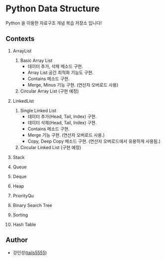 # Python Data Structure

Python 을 이용한 자료구조 개념 복습 저장소 입니다!

## Contexts

1. ArrayList
   
    1. Basic Array List
        - 데이터 추가, 삭제 메소드 구현.
        - Array List 공간 최적화 기능도 구현.
        - Contains 메소드 구현.
        - Merge, Minus 기능 구현. (연산자 오버로드 사용)
    2. Circular Array List
        (구현 예정)

2. LinkedList
   
    1. Single Linked List
        - 데이터 추가(Head, Tail, Index) 구현.
        - 데이터 삭제(Head, Tail, Index) 구현.
        - Contains 메소드 구현.
        - Merge 기능 구현. (연산자 오버로드 사용.)
        - Copy, Deep Copy 메소드 구현. (연산자 오버로드에서 유용하게 사용됨.)
    2. Circular Linked List
        (구현 예정)

3. Stack
4. Queue
5. Deque
6. Heap
7. PriorityQu
8. Binary Search Tree
9.  Sorting
10. Hash Table

## Author

- 강인성([tails5555](https://github.com/tails5555))